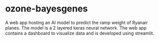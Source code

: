 # ozone-bayesgenes
A web app hosting an AI model to predict the ramp weight of Ryanair planes. The model is a 2 layered keras neural network. The web app contains a dashboard to visualize data and is developed using streamlit.
<img src="https://github.com/yahyalrq/ozone-bayesgenes/raw/main/imgs/demo.gif" alt="" style="max-width: 100%; display: inline-block;" data-target="animated-image.originalImage">
